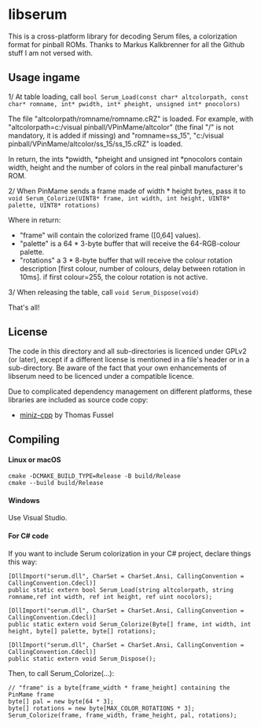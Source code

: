 # libserum
This is a cross-platform library for decoding Serum files, a colorization format for pinball ROMs.
Thanks to Markus Kalkbrenner for all the Github stuff I am not versed with.

## Usage ingame

1/ At table loading, call `bool Serum_Load(const char* altcolorpath, const char* romname, int* pwidth, int* pheight, unsigned int* pnocolors)`

The file "altcolorpath/romname/romname.cRZ" is loaded. For example, with "altcolorpath=c:/visual pinball/VPinMame/altcolor" (the final "/" is not mandatory, it is added if missing) and "romname=ss_15", "c:/visual pinball/VPinMame/altcolor/ss_15/ss_15.cRZ" is loaded.

In return, the ints *pwidth, *pheight and unsigned int *pnocolors contain width, height and the number of colors in the real pinball manufacturer's ROM.

2/ When PinMame sends a frame made of width * height bytes, pass it to `void Serum_Colorize(UINT8* frame, int width, int height, UINT8* palette, UINT8* rotations)`

Where in return:
- "frame" will contain the colorized frame ([0,64] values).
- "palette" is a 64 * 3-byte buffer that will receive the 64-RGB-colour palette.
- "rotations" a 3 * 8-byte buffer that will receive the colour rotation description [first colour, number of colours, delay between rotation in 10ms]. if first colour=255, the colour rotation is not active.

3/ When releasing the table, call `void Serum_Dispose(void)`

That's all!

## License 
The code in this directory and all sub-directories is licenced under GPLv2 (or later), except if a different license is
mentioned in a file's header or in a sub-directory. Be aware of the fact that your own enhancements of libserum need to
be licenced under a compatible licence.

Due to complicated dependency management on different platforms, these libraries are included as source code copy:
* [miniz-cpp](https://github.com/tfussell/miniz-cpp) by Thomas Fussel

## Compiling

#### Linux or macOS
```shell
cmake -DCMAKE_BUILD_TYPE=Release -B build/Release
cmake --build build/Release
```

#### Windows
Use Visual Studio.

#### For C# code
If you want to include Serum colorization in your C# project, declare things this way:

```
[DllImport("serum.dll", CharSet = CharSet.Ansi, CallingConvention = CallingConvention.Cdecl)]
public static extern bool Serum_Load(string altcolorpath, string romname,ref int width, ref int height, ref uint nocolors);

[DllImport("serum.dll", CharSet = CharSet.Ansi, CallingConvention = CallingConvention.Cdecl)]
public static extern void Serum_Colorize(Byte[] frame, int width, int height, byte[] palette, byte[] rotations);

[DllImport("serum.dll", CharSet = CharSet.Ansi, CallingConvention = CallingConvention.Cdecl)]
public static extern void Serum_Dispose();
```

Then, to call Serum_Colorize(...):

```
// "frame" is a byte[frame_width * frame_height] containing the PinMame frame
byte[] pal = new byte[64 * 3];
byte[] rotations = new byte[MAX_COLOR_ROTATIONS * 3];
Serum_Colorize(frame, frame_width, frame_height, pal, rotations);
```
